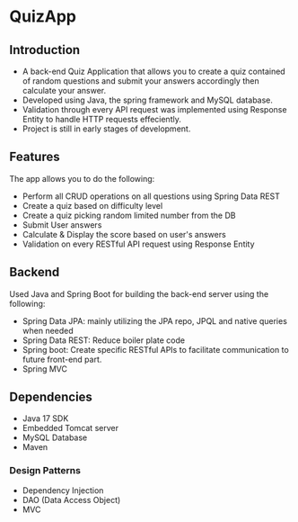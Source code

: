 # QuizApp
## Introduction
- A back-end Quiz Application that allows you to create a quiz contained of random questions and submit your answers accordingly then calculate your answer.
- Developed using Java, the spring framework and MySQL database.
- Validation through every API request was implemented using Response Entity to handle HTTP requests effeciently.
- Project is still in early stages of development.

## Features
The app allows you to do the following:
- Perform all CRUD operations on all questions using Spring Data REST
- Create a quiz based on difficulty level
- Create a quiz picking random limited number from the DB
- Submit User answers
- Calculate & Display the score based on user's answers 
- Validation on every RESTful API request using Response Entity

## Backend
Used Java and Spring Boot for building the back-end server using the following:
- Spring Data JPA: mainly utilizing the JPA repo, JPQL and native queries when needed
- Spring Data REST: Reduce boiler plate code
- Spring boot: Create specific RESTful APIs to facilitate communication to future front-end part.
- Spring MVC

## Dependencies
- Java 17 SDK
- Embedded Tomcat server
- MySQL Database
- Maven

### Design Patterns
- Dependency Injection
- DAO (Data Access Object)
- MVC



